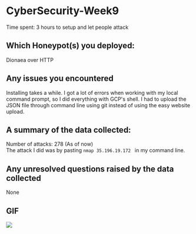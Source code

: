 # CyberSecurity-Week9
Time spent: 3 hours to setup and let people attack

## Which Honeypot(s) you deployed: 
Dionaea over HTTP

## Any issues you encountered
Installing takes a while. I got a lot of errors when working with my local command prompt, so I did everything with GCP's shell. I had to upload the JSON file through command line using git instead of using the easy website upload.

## A summary of the data collected: 
Number of attacks: 278 (As of now)  
The attack I did was by pasting ```nmap 35.196.19.172 ``` in my command line.

## Any unresolved questions raised by the data collected
None

## GIF
<img src="https://i.imgur.com/Pt8Dfqk.gif">
